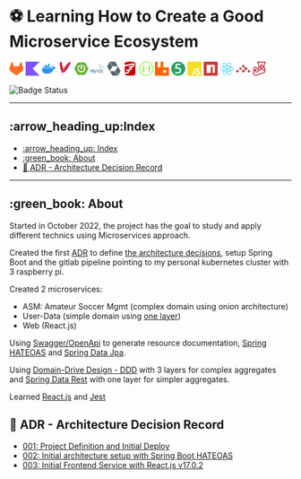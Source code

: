 # :soccer: Learning How to Create a Good Microservice Ecosystem

[<img src="doc/icons/gitlab-color.svg" width="25px"/>](https://about.gitlab.com/)
[<img src="doc/icons/kotlin-color.svg" width="25px"/>](https://kotlinlang.org/)
[<img src="doc/icons/docker-color.svg" width="25px"/>](https://www.docker.com/)
[<img src="doc/icons/apachemaven-color.svg" width="25px"/>](https://maven.apache.org/)
[<img src="doc/icons/springboot-color.svg" width="25px"/>](https://spring.io/projects/spring-boot/)
[<img src="doc/icons/mysql-color.svg" width="25px"/>](https://www.mysql.com/)
[<img src="doc/icons/hibernate-color.svg" width="25px"/>](https://spring.io/projects/spring-data-jpa)
[<img src="doc/icons/flyway-color.svg" width="25px"/>](https://flywaydb.org/)
[<img src="doc/icons/swagger-color.svg" width="25px"/>](https://swagger.io/)
[<img src="doc/icons/rabbitmq-color.svg" width="25px"/>](https://www.rabbitmq.com/)
[<img src="doc/icons/junit5-color.svg" width="25px"/>](https://junit.org/junit5/)
[<img src="doc/icons/javascript-color.svg" width="25px"/>](https://developer.mozilla.org/en-US/docs/Web/javascript)
[<img src="doc/icons/npm-color.svg" width="25px"/>](https://www.npmjs.com/)
[<img src="doc/icons/react-color.svg" width="25px"/>](https://react.dev/)
[<img src="doc/icons/reactrouter-color.svg" width="25px"/>](https://reactrouter.com/en/main)
[<img src="doc/icons/jest-color.svg" width="25px"/>](https://jestjs.io/)

![Badge Status](https://img.shields.io/badge/STATUS-DEVELOPMENT-green)

---

## :arrow\_heading\_up:Index

- [:arrow\_heading\_up: Index](#arrowheadingupindex)
- [:green\_book: About](#greenbook-about)
- [:brain: ADR - Architecture Decision Record](#brain-adr---architecture-decision-record)

---

## :green\_book: About

Started in October 2022, the project has the goal to study and apply different technics using Microservices approach.

Created the first [ADR](https://adr.github.io/) to define [the architecture decisions](/doc/arch),
setup Spring Boot and the gitlab pipeline pointing to my personal kubernetes cluster with 3 raspberry pi.

Created 2 microservices: 
- ASM: Amateur Soccer Mgmt (complex domain using onion architecture)
- User-Data (simple domain using [one layer](https://spring.io/projects/spring-data-rest))
- Web (React.js)

Using [Swagger/OpenApi](https://swagger.io/) to generate resource documentation,
[Spring HATEOAS](https://spring.io/projects/spring-hateoas) and
[Spring Data Jpa](https://spring.io/projects/spring-data-jpa).

Using [Domain-Drive Design - DDD](https://martinfowler.com/bliki/DomainDrivenDesign.html) with 3 layers for complex aggregates and 
[Spring Data Rest](https://spring.io/projects/spring-data-rest) with one layer for simpler aggregates.

Learned [React.js](https://react.dev/) and [Jest](https://jestjs.io/)

## :brain: ADR - Architecture Decision Record

- [001: Project Definition and Initial Deploy](doc/arch/ADR-001-Project-definition-and-initial-deploy.md)
- [002: Initial architecture setup with Spring Boot HATEOAS](doc/arch/ADR-002-Initial-architecture-setup-with-spring-boot-hateoas.md)
- [003: Initial Frontend Service with React.js v17.0.2](doc/arch/ADR-003-Initial-frontend-service-with-react-js-v17-0-2.md)